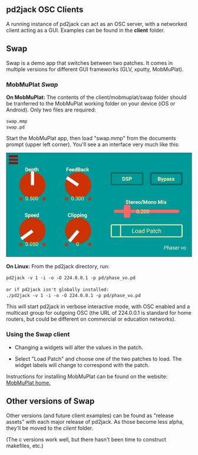 ## pd2jack OSC Clients

A running instance of pd2jack can act as an OSC server, with a networked client acting as a GUI. Examples can be found in the **client** folder.

## Swap

Swap is a demo app that switches between two patches. It comes in multiple versions for different GUI frameworks (GLV, xputty, MobMuPlat).

### MobMuPlat *Swap*

**On MobMuPlat:** The contents of the client/mobmuplat/swap folder should be tranferred to the MobMuPlat working folder on your device (iOS or Android). Only two files are required:

    swap.mmp
    swap.pd

Start the MobMuPlat app, then load "swap.mmp" from the documents prompt (upper left corner). You'll see a an interface very much like this:

![swap mobmuplat pic](resource/swap_mmp.jpg)


**On Linux:** From the pd2jack directory, run:

    pd2jack -v 1 -i -o -O 224.0.0.1 -p pd/phase_vo.pd

    or if pd2jack isn't globally installed:
    ./pd2jack -v 1 -i -o -O 224.0.0.1 -p pd/phase_vo.pd

This will start pd2jack in verbose interactive mode, with OSC enabled and a multicast group for outgoing OSC (the URL of 224.0.0.1 is standard for home routers, but could be different on commercial or education networks).

### Using the Swap client

   - Changing a widgets will alter the values in the patch. 

   - Select "Load Patch" and choose one of the two patches to load. The widget labels will change to correspond with the patch.

Instructions for installing MobMuPlat can be found on the website: [MobMuPlat home.](https://danieliglesia.com/mobmuplat/)

## Other versions of Swap 

Other versions (and future client examples) can be found as "release assets" with each major release of pd2jack. As those become less alpha, they'll be moved to the *client* folder.

(The c versions work well, but there hasn't been time to construct makefiles, etc.)
